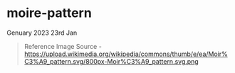 # moire-pattern
Genuary 2023 23rd Jan
>Reference Image Source - https://upload.wikimedia.org/wikipedia/commons/thumb/e/ea/Moir%C3%A9_pattern.svg/800px-Moir%C3%A9_pattern.svg.png
